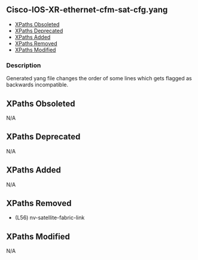 ## Cisco-IOS-XR-ethernet-cfm-sat-cfg.yang

- [XPaths Obsoleted](#xpaths-obsoleted)
- [XPaths Deprecated](#xpaths-deprecated)
- [XPaths Added](#xpaths-added)
- [XPaths Removed](#xpaths-removed)
- [XPaths Modified](#xpaths-modified)

### Description

Generated yang file changes the order of some lines which gets flagged as backwards incompatible.

## XPaths Obsoleted

N/A

## XPaths Deprecated

N/A

## XPaths Added

N/A

## XPaths Removed

- (L56)	nv-satellite-fabric-link

## XPaths Modified

N/A

